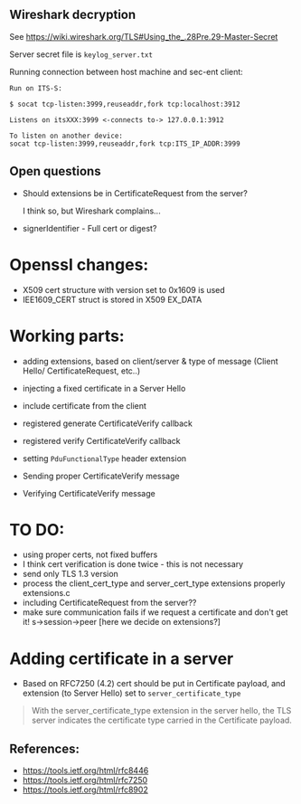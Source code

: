 ## Wireshark decryption

See https://wiki.wireshark.org/TLS#Using_the_.28Pre.29-Master-Secret

Server secret file is `keylog_server.txt`

Running connection between host machine and sec-ent client:
```
Run on ITS-S:

$ socat tcp-listen:3999,reuseaddr,fork tcp:localhost:3912

Listens on itsXXX:3999 <-connects to-> 127.0.0.1:3912

To listen on another device:
socat tcp-listen:3999,reuseaddr,fork tcp:ITS_IP_ADDR:3999
```

## Open questions
 - Should extensions be in CertificateRequest from the server?

	I think so, but Wireshark complains...
 - signerIdentifier - Full cert or digest?

# Openssl changes:
 - X509 cert structure with version set to 0x1609 is used
 - IEE1609_CERT struct is stored in X509 EX_DATA


# Working parts:
 - adding extensions, based on client/server & type of message (Client Hello/ CertificateRequest, etc..)
 - injecting a fixed certificate in a Server Hello

 - include certificate from the client
 - registered generate CertificateVerify callback
 - registered verify CertificateVerify callback
 - setting `PduFunctionalType` header extension
 - Sending proper CertificateVerify message
 - Verifying CertificateVerify message


# TO DO:
 - using proper certs, not fixed buffers
 - I think cert verification is done twice - this is not necessary
 - send only TLS 1.3 version
 - process the client_cert_type and server_cert_type extensions properly
    extensions.c
 - including CertificateRequest from the server??
 - make sure communication fails if we request a certificate and don't get it!
 s->session->peer [here we decide on extensions?]


# Adding certificate in a server
 - Based on RFC7250 (4.2) cert should be put in Certificate payload, and extension (to Server Hello) set to `server_certificate_type`
 > With the server_certificate_type extension in the server hello,
 > the TLS server indicates the certificate type carried in the
 > Certificate payload.


## References:
 - https://tools.ietf.org/html/rfc8446
 - https://tools.ietf.org/html/rfc7250
 - https://tools.ietf.org/html/rfc8902
